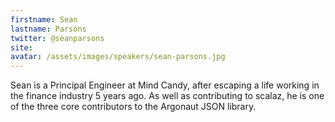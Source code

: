 ```yaml
---
firstname: Sean
lastname: Parsons
twitter: @seanparsons
site: 
avatar: /assets/images/speakers/sean-parsons.jpg
---
```


Sean is a Principal Engineer at Mind Candy, after escaping a life working in the finance industry 5 years ago. As well as contributing to scalaz, he is one of the three core contributors to the Argonaut JSON library.